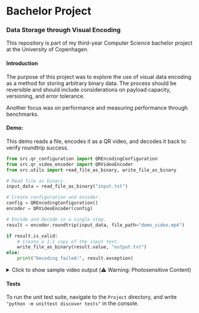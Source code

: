 # Bachelor Project

### Data Storage through Visual Encoding

This repository is part of my third-year Computer Science bachelor project at the University of Copenhagen.



#### Introduction

The purpose of this project was to explore the use of visual data encoding as a method for storing arbitrary
binary data. The process should be reversible and should include considerations on payload capacity, versioning, and error tolerance. 

Another focus was on performance and measuring performance through benchmarks.



#### Demo: 

This demo reads a file, encodes it as a QR video, and decodes it back to verify roundtrip success.

```python
from src.qr_configuration import QREncodingConfiguration
from src.qr_video_encoder import QRVideoEncoder
from src.utils import read_file_as_binary, write_file_as_binary

# Read file as binary.
input_data = read_file_as_binary("input.txt")

# Create configuration and encoder.
config = QREncodingConfiguration()
encoder = QRVideoEncoder(config)

# Encode and decode in a single step.
result = encoder.roundtrip(input_data, file_path="demo_video.mp4")

if result.is_valid:
    # Create a 1:1 copy of the input text.
    write_file_as_binary(result.value, "output.txt")
else:
    print("Decoding failed:", result.exception)
```

<details>
  <summary>Click to show sample video output (⚠️ Warning: Photosensitive Content) </summary>
  <img src="/demo.gif" alt="Demo" />
</details>



#### Tests
To run the unit test suite, navigate to the ```Project``` directory, and write ```"python -m unittest discover tests"``` in the console.
